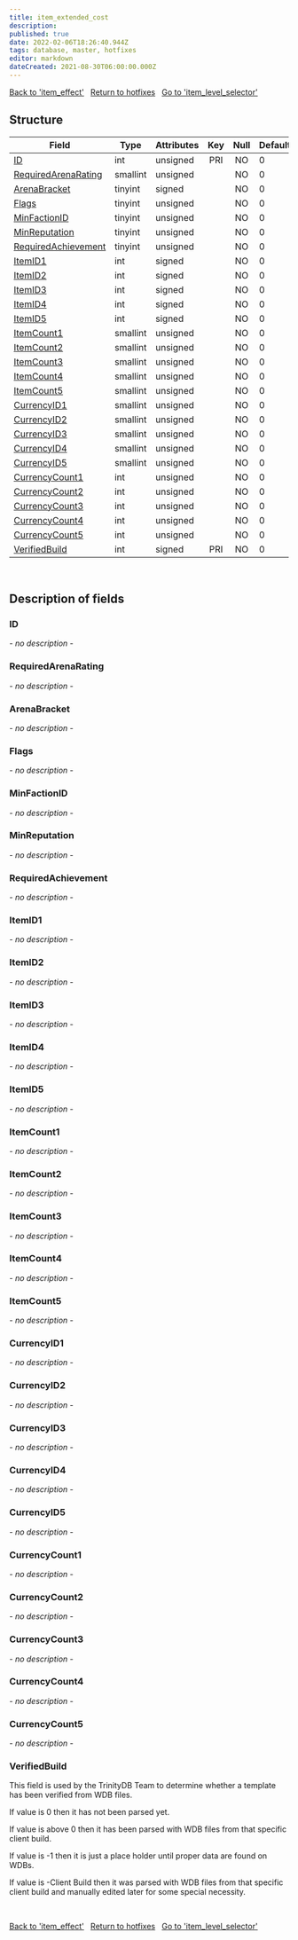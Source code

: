 ```yaml
---
title: item_extended_cost
description: 
published: true
date: 2022-02-06T18:26:40.944Z
tags: database, master, hotfixes
editor: markdown
dateCreated: 2021-08-30T06:00:00.000Z
---
```


<a href="https://trinitycore.info/en/database/master/hotfixes/item_effect" class="mt-5 v-btn v-btn--depressed v-btn--flat v-btn--outlined theme--light v-size--default darkblue--text text--lighten-3"><span class="v-btn__content"><i aria-hidden="true" class="v-icon notranslate v-icon--left mdi mdi-arrow-left theme--light"></i><span>Back to 'item_effect'</span></span></a>&nbsp;&nbsp;&nbsp;<a href="https://trinitycore.info/en/database/master/hotfixes/home" class="mt-5 v-btn v-btn--depressed v-btn--flat v-btn--outlined theme--light v-size--default darkblue--text text--lighten-3"><span class="v-btn__content"><i aria-hidden="true" class="v-icon notranslate v-icon--left mdi mdi-home-outline theme--light"></i><span>Return to hotfixes</span></span></a>&nbsp;&nbsp;&nbsp;<a href="https://trinitycore.info/en/database/master/hotfixes/item_level_selector" class="mt-5 v-btn v-btn--depressed v-btn--flat v-btn--outlined theme--light v-size--default darkblue--text text--lighten-3"><span class="v-btn__content"><span>Go to 'item_level_selector'</span><i aria-hidden="true" class="v-icon notranslate v-icon--right mdi mdi-arrow-right theme--light"></i></span></a>

## Structure

| Field | Type | Attributes | Key | Null | Default | Extra | Comment |
| --- | --- | --- | :---: | :---: | --- | --- | --- |
| [ID](#id) | int | unsigned | PRI | NO | 0 |  |  |
| [RequiredArenaRating](#requiredarenarating) | smallint | unsigned |  | NO | 0 |  |  |
| [ArenaBracket](#arenabracket) | tinyint | signed |  | NO | 0 |  |  |
| [Flags](#flags) | tinyint | unsigned |  | NO | 0 |  |  |
| [MinFactionID](#minfactionid) | tinyint | unsigned |  | NO | 0 |  |  |
| [MinReputation](#minreputation) | tinyint | unsigned |  | NO | 0 |  |  |
| [RequiredAchievement](#requiredachievement) | tinyint | unsigned |  | NO | 0 |  |  |
| [ItemID1](#itemid1) | int | signed |  | NO | 0 |  |  |
| [ItemID2](#itemid2) | int | signed |  | NO | 0 |  |  |
| [ItemID3](#itemid3) | int | signed |  | NO | 0 |  |  |
| [ItemID4](#itemid4) | int | signed |  | NO | 0 |  |  |
| [ItemID5](#itemid5) | int | signed |  | NO | 0 |  |  |
| [ItemCount1](#itemcount1) | smallint | unsigned |  | NO | 0 |  |  |
| [ItemCount2](#itemcount2) | smallint | unsigned |  | NO | 0 |  |  |
| [ItemCount3](#itemcount3) | smallint | unsigned |  | NO | 0 |  |  |
| [ItemCount4](#itemcount4) | smallint | unsigned |  | NO | 0 |  |  |
| [ItemCount5](#itemcount5) | smallint | unsigned |  | NO | 0 |  |  |
| [CurrencyID1](#currencyid1) | smallint | unsigned |  | NO | 0 |  |  |
| [CurrencyID2](#currencyid2) | smallint | unsigned |  | NO | 0 |  |  |
| [CurrencyID3](#currencyid3) | smallint | unsigned |  | NO | 0 |  |  |
| [CurrencyID4](#currencyid4) | smallint | unsigned |  | NO | 0 |  |  |
| [CurrencyID5](#currencyid5) | smallint | unsigned |  | NO | 0 |  |  |
| [CurrencyCount1](#currencycount1) | int | unsigned |  | NO | 0 |  |  |
| [CurrencyCount2](#currencycount2) | int | unsigned |  | NO | 0 |  |  |
| [CurrencyCount3](#currencycount3) | int | unsigned |  | NO | 0 |  |  |
| [CurrencyCount4](#currencycount4) | int | unsigned |  | NO | 0 |  |  |
| [CurrencyCount5](#currencycount5) | int | unsigned |  | NO | 0 |  |  |
| [VerifiedBuild](#verifiedbuild) | int | signed | PRI | NO | 0 |  |  |
&nbsp;
## Description of fields

### ID
*- no description -*
&nbsp;

### RequiredArenaRating
*- no description -*
&nbsp;

### ArenaBracket
*- no description -*
&nbsp;

### Flags
*- no description -*
&nbsp;

### MinFactionID
*- no description -*
&nbsp;

### MinReputation
*- no description -*
&nbsp;

### RequiredAchievement
*- no description -*
&nbsp;

### ItemID1
*- no description -*
&nbsp;

### ItemID2
*- no description -*
&nbsp;

### ItemID3
*- no description -*
&nbsp;

### ItemID4
*- no description -*
&nbsp;

### ItemID5
*- no description -*
&nbsp;

### ItemCount1
*- no description -*
&nbsp;

### ItemCount2
*- no description -*
&nbsp;

### ItemCount3
*- no description -*
&nbsp;

### ItemCount4
*- no description -*
&nbsp;

### ItemCount5
*- no description -*
&nbsp;

### CurrencyID1
*- no description -*
&nbsp;

### CurrencyID2
*- no description -*
&nbsp;

### CurrencyID3
*- no description -*
&nbsp;

### CurrencyID4
*- no description -*
&nbsp;

### CurrencyID5
*- no description -*
&nbsp;

### CurrencyCount1
*- no description -*
&nbsp;

### CurrencyCount2
*- no description -*
&nbsp;

### CurrencyCount3
*- no description -*
&nbsp;

### CurrencyCount4
*- no description -*
&nbsp;

### CurrencyCount5
*- no description -*
&nbsp;

### VerifiedBuild
This field is used by the TrinityDB Team to determine whether a template has been verified from WDB files.

If value is 0 then it has not been parsed yet.

If value is above 0 then it has been parsed with WDB files from that specific client build.

If value is -1 then it is just a place holder until proper data are found on WDBs.

If value is -Client Build then it was parsed with WDB files from that specific client build and manually edited later for some special necessity.

&nbsp;

<a href="https://trinitycore.info/en/database/master/hotfixes/item_effect" class="mt-5 v-btn v-btn--depressed v-btn--flat v-btn--outlined theme--light v-size--default darkblue--text text--lighten-3"><span class="v-btn__content"><i aria-hidden="true" class="v-icon notranslate v-icon--left mdi mdi-arrow-left theme--light"></i><span>Back to 'item_effect'</span></span></a>&nbsp;&nbsp;&nbsp;<a href="https://trinitycore.info/en/database/master/hotfixes/home" class="mt-5 v-btn v-btn--depressed v-btn--flat v-btn--outlined theme--light v-size--default darkblue--text text--lighten-3"><span class="v-btn__content"><i aria-hidden="true" class="v-icon notranslate v-icon--left mdi mdi-home-outline theme--light"></i><span>Return to hotfixes</span></span></a>&nbsp;&nbsp;&nbsp;<a href="https://trinitycore.info/en/database/master/hotfixes/item_level_selector" class="mt-5 v-btn v-btn--depressed v-btn--flat v-btn--outlined theme--light v-size--default darkblue--text text--lighten-3"><span class="v-btn__content"><span>Go to 'item_level_selector'</span><i aria-hidden="true" class="v-icon notranslate v-icon--right mdi mdi-arrow-right theme--light"></i></span></a>

